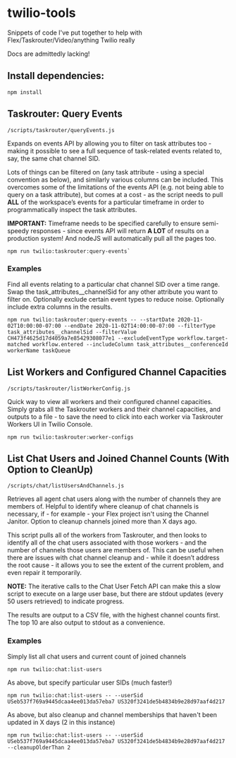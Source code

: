 # twilio-tools
Snippets of code I've put together to help with Flex/Taskrouter/Video/anything Twilio really

Docs are admittedly lacking!

## Install dependencies:

```
npm install
```

## Taskrouter: Query Events

`/scripts/taskrouter/queryEvents.js`

Expands on events API by allowing you to filter on task attributes too - making it possible to see a full sequence of task-related events related to, say, the same chat channel SID.

Lots of things can be filtered on (any task attribute - using a special convention as below), and similarly various columns can be included.  This overcomes some of the limitations of the events API (e.g. not being able to query on a task attribute), but comes at a cost - as the script needs to pull **ALL** of the workspace’s events for a particular timeframe in order to programmatically inspect the task attributes.

**IMPORTANT:** Timeframe needs to be specified carefully to ensure semi-speedy responses - since events API will return **A LOT** of results on a production system!  And nodeJS will automatically pull all the pages too.

```
npm run twilio:taskrouter:query-events` 
```

### Examples

Find all events relating to a particular chat channel SID over a time range. Swap the task_attributes__channelSid for any other attribute you want to filter on. Optionally exclude certain event types to reduce noise. Optionally include extra columns in the results.

```
npm run twilio:taskrouter:query-events -- --startDate 2020-11-02T10:00:00-07:00 --endDate 2020-11-02T14:00:00-07:00 --filterType task_attributes__channelSid --filterValue CH473f4625d17d4059a7e85429308077e1 --excludeEventType workflow.target-matched workflow.entered --includeColumn task_attributes__conferenceId workerName taskQueue
```

## List Workers and Configured Channel Capacities

`/scripts/taskrouter/listWorkerConfig.js`

Quick way to view all workers and their configured channel capacities. Simply grabs all the Taskrouter workers and their channel capacities, and outputs to a file - to save the need to click into each worker via Taskrouter Workers UI in Twilio Console.

```
npm run twilio:taskrouter:worker-configs
```

## List Chat Users and Joined Channel Counts (With Option to CleanUp)

`/scripts/chat/listUsersAndChannels.js`

Retrieves all agent chat users along with the number of channels they are members of.  Helpful to identify where cleanup of chat channels is necessary, if - for example - your Flex project isn't using the Channel Janitor. Option to cleanup channels joined more than X days ago.

This script pulls all of the workers from Taskrouter, and then looks to identify all of the chat users associated with those workers - and the number of channels those users are members of. This can be useful when there are issues with chat channel cleanup and - while it doesn’t address the root cause - it allows you to see the extent of the current problem, and even repair it temporarily.

**NOTE:** The iterative calls to the Chat User Fetch API can make this a slow script to execute on a large user base, but there are stdout updates (every 50 users retrieved) to indicate progress.

The results are output to a CSV file, with the highest channel counts first.  The top 10 are also output to stdout as a convenience.

### Examples

Simply list all chat users and current count of joined channels

```
npm run twilio:chat:list-users
```

As above, but specify particular user SIDs (much faster!)

```
npm run twilio:chat:list-users -- --userSid USeb537f769a9445dcaa4ee013da57eba7 US320f3241de5b4834b9e28d97aaf4d217
```

As above, but also cleanup and channel memberships that haven't been updated in X days (2 in this instance)

```
npm run twilio:chat:list-users -- --userSid USeb537f769a9445dcaa4ee013da57eba7 US320f3241de5b4834b9e28d97aaf4d217 --cleanupOlderThan 2
```

